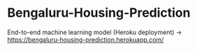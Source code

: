 # Bengaluru-Housing-Prediction
  End-to-end machine learning model (Heroku deployment) -> https://bengaluru-housing-prediction.herokuapp.com/

